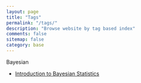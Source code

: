 ```yaml
---
layout: page
title: "Tags"
permalink: "/tags/"
description: "Browse website by tag based index"
comments: false
sitemap: false
category: base
---
```


Bayesian
- [Introduction to Bayesian Statistics](https://ykkim123.github.io/blog/2020/02/22/Introduction-to-Bayesian-Statistics)

